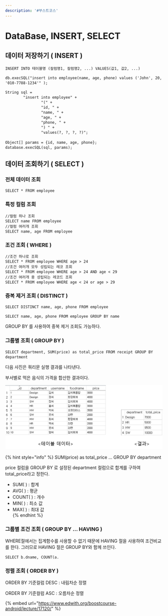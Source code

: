 ```yaml
---
description: '#부스트코스'
---
```


# DataBase, INSERT, SELECT

## 데이터 저장하기 \( INSERT \)

```text
INSERT INTO 테이블명 (칼럼명1, 칼럼명2, ...) VALUES(값1, 값2, ...)
```

```text
db.execSQL("insert into employee(name, age, phone) values ('John', 20, '010-7788-1234'" );
```

```text
String sql =
        "insert into employee" +
                "(" +
                "id, " +
                "name, " +
                "age, " +
                "phone, " +
                ") " +
                "values(?, ?, ?, ?)";

Object[] params = {id, name, age, phone};
database.execSQL(sql, params);
```

## 데이터 조회하기 \( SELECT \)

### 전체 데이터 조회 

```text
SELECT * FROM employee
```

### 특정 컬럼 조회

```text
//컬럼 하나 조회
SELECT name FROM employee
//컬럼 여러개 조회 
SELECT name, age FROM employee
```

### 조건 조회 \( WHERE \)

```text
//조건 하나로 조회
SELECT * FROM employee WHERE age > 24
//조건 여러개 모두 성립되는 레코 조회 
SELECT * FROM employee WHERE age > 24 AND age < 29 
//조건 여러개 중 성립되는 레코드 조회 
SELECT * FROM employee WHERE age < 24 or age > 29
```

### 중복 제거 조회 \( DISTINCT \)

```text
SELECT DISTINCT name, age, phone FROM employee 
```

```text
SELECT name, age, phone FROM employee GROUP BY name
```

GROUP BY 를 사용하여 중복 제거 조회도 가능하다. 

### 그룹별 조회 \( GROUP BY \)

```text
SELECT department, SUM(price) as total_price FROM receipt GROUP BY department
```

다음 사진은 쿼리문 실행 결과를 나타낸다. 

부서별로 먹은 음식의 가격을 합산한 결과이다.

![](../.gitbook/assets/select_group_by.png)

{% hint style="info" %}
SUM\(price\) as total\_price ... GROUP BY department

price 컬럼을 GROUP BY 로 설정된 department 컬럼으로 합계를 구하여 total\_price라고 정한다.

* SUM\( \) : 합계 
* AVG\( \) : 평균 
* COUNT\( \) : 개수 
* MIN\( \) : 최소 값 
* MAX\( \) : 최대 값  
{% endhint %}

### 그룹별 조건 조회 \( GROUP BY ... HAVING \)

WHERE절에서는 집계함수를 사용할 수 없기 때문에 HAVING 절을 사용하여 조건비교를 한다. 그러므로 HAVING 절은 GROUP BY와 함께 쓰인다. 

```text
SELECT b.dname, COUNT(a.
```

### 정렬 조회 \( ORDER BY \) 

ORDER BY 기준컬럼 DESC : 내림차순 정렬 

ORDER BY 기준컬럼 ASC : 오름차순 정렬 

{% embed url="https://www.edwith.org/boostcourse-android/lecture/17120/" %}




